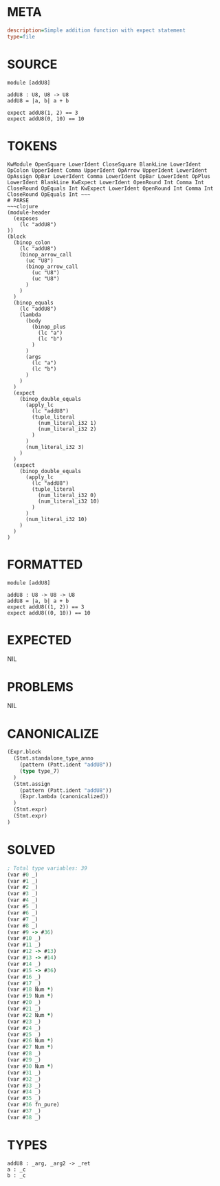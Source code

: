 # META
~~~ini
description=Simple addition function with expect statement
type=file
~~~
# SOURCE
~~~roc
module [addU8]

addU8 : U8, U8 -> U8
addU8 = |a, b| a + b

expect addU8(1, 2) == 3
expect addU8(0, 10) == 10
~~~
# TOKENS
~~~text
KwModule OpenSquare LowerIdent CloseSquare BlankLine LowerIdent OpColon UpperIdent Comma UpperIdent OpArrow UpperIdent LowerIdent OpAssign OpBar LowerIdent Comma LowerIdent OpBar LowerIdent OpPlus LowerIdent BlankLine KwExpect LowerIdent OpenRound Int Comma Int CloseRound OpEquals Int KwExpect LowerIdent OpenRound Int Comma Int CloseRound OpEquals Int ~~~
# PARSE
~~~clojure
(module-header
  (exposes
    (lc "addU8")
))
(block
  (binop_colon
    (lc "addU8")
    (binop_arrow_call
      (uc "U8")
      (binop_arrow_call
        (uc "U8")
        (uc "U8")
      )
    )
  )
  (binop_equals
    (lc "addU8")
    (lambda
      (body
        (binop_plus
          (lc "a")
          (lc "b")
        )
      )
      (args
        (lc "a")
        (lc "b")
      )
    )
  )
  (expect
    (binop_double_equals
      (apply_lc
        (lc "addU8")
        (tuple_literal
          (num_literal_i32 1)
          (num_literal_i32 2)
        )
      )
      (num_literal_i32 3)
    )
  )
  (expect
    (binop_double_equals
      (apply_lc
        (lc "addU8")
        (tuple_literal
          (num_literal_i32 0)
          (num_literal_i32 10)
        )
      )
      (num_literal_i32 10)
    )
  )
)
~~~
# FORMATTED
~~~roc
module [addU8]

addU8 : U8 -> U8 -> U8
addU8 = |a, b| a + b
expect addU8((1, 2)) == 3
expect addU8((0, 10)) == 10
~~~
# EXPECTED
NIL
# PROBLEMS
NIL
# CANONICALIZE
~~~clojure
(Expr.block
  (Stmt.standalone_type_anno
    (pattern (Patt.ident "addU8"))
    (type type_7)
  )
  (Stmt.assign
    (pattern (Patt.ident "addU8"))
    (Expr.lambda (canonicalized))
  )
  (Stmt.expr)
  (Stmt.expr)
)
~~~
# SOLVED
~~~clojure
; Total type variables: 39
(var #0 _)
(var #1 _)
(var #2 _)
(var #3 _)
(var #4 _)
(var #5 _)
(var #6 _)
(var #7 _)
(var #8 _)
(var #9 -> #36)
(var #10 _)
(var #11 _)
(var #12 -> #13)
(var #13 -> #14)
(var #14 _)
(var #15 -> #36)
(var #16 _)
(var #17 _)
(var #18 Num *)
(var #19 Num *)
(var #20 _)
(var #21 _)
(var #22 Num *)
(var #23 _)
(var #24 _)
(var #25 _)
(var #26 Num *)
(var #27 Num *)
(var #28 _)
(var #29 _)
(var #30 Num *)
(var #31 _)
(var #32 _)
(var #33 _)
(var #34 _)
(var #35 _)
(var #36 fn_pure)
(var #37 _)
(var #38 _)
~~~
# TYPES
~~~roc
addU8 : _arg, _arg2 -> _ret
a : _c
b : _c
~~~
